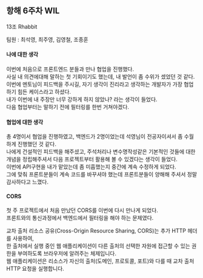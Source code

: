 ## 항해 6주차 WIL

13조 Rhabbit

팀원 : 최석영, 최주영, 김영철, 조종훈

#### 나에 대한 생각

이번에 처음으로 프론트엔드 분들과 만나 협업을 진행했다.  
사실 내 의견에대해 말하는 첫 기회이기도 했는데, 내 발언이 좀 수위가 셌었던 것 같다.  
이번에 멘토님이 피드백을 주시길, 자기 생각이 진리라고 생각하는 개발자가 가장 협업하기 힘든 케이스라고 하셨다.  
내가 이번에 내 주장만 너무 강하게 하지 않았나? 라는 생각이 들었다.  
다음 협업부터는 말하기 전에 필터링를 한번 거쳐야겠다.  

#### 협업에 대한 생각

총 4명이서 협업을 진행하였고, 백엔드가 2명이었는데 석영님이 전공자이셔서 좀 수월하게 진행했던 것 같다.  
나에게 건설적인 피드백을 해주셨고, 주석처리나 변수명작성같은 기본적인 것들에 대한 개념을 정립해주셔서 다음 프로젝트부터 활용해 볼 수 있겠다는 생각이 들었다.  
이번에 API구현을 내가 맡았는데 좀 미흡했는지 중간에 계속 수정하게 되었다.  
그에 맞춰 프론트분들이 계속 코드를 바꾸셔야 했는데 프론트분들이 양해해 주셔서 정말 감사하다고 느꼈다.  

#### CORS

첫 주 프로젝트에서 처음 만났던 CORS를 이번에 다시 만나게 되었다.  
프론트와의 통신과정에서 백엔드에서 필터링을 해야 하는 문제였다.  

교차 출처 리소스 공유(Cross-Origin Resource Sharing, CORS)는 추가 HTTP 헤더를 사용하여,   
한 출처에서 실행 중인 웹 애플리케이션이 다른 출처의 선택한 자원에 접근할 수 있는 권한을 부여하도록 브라우저에 알려주는 체제입니다.   
웹 애플리케이션은 리소스가 자신의 출처(도메인, 프로토콜, 포트)와 다를 때 교차 출처 HTTP 요청을 실행합니다.
